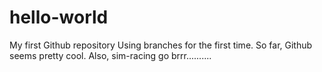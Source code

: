 # hello-world
My first Github repository
Using branches for the first time. So far, Github seems pretty cool. Also, sim-racing go brrr..........
